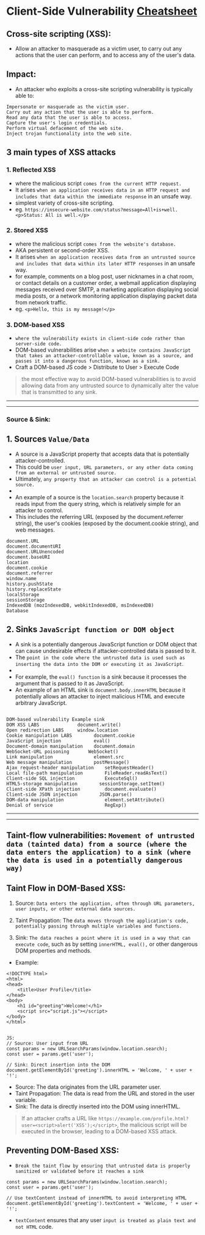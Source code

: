 # Client-Side Vulnerability [Cheatsheet](https://portswigger.net/web-security/cross-site-scripting/cheat-sheet)

## Cross-site scripting (XSS):
-  Allow an attacker to masquerade as a victim user, to carry out any actions that the user can perform, and to access any of the user's data.

## Impact:
- An attacker who exploits a cross-site scripting vulnerability is typically able to:
```
Impersonate or masquerade as the victim user.
Carry out any action that the user is able to perform.
Read any data that the user is able to access.
Capture the user's login credentials.
Perform virtual defacement of the web site.
Inject trojan functionality into the web site.
```

## 3 main types of XSS attacks

### 1. Reflected XSS
- where the malicious script `comes from the current HTTP request.`
- It arises `when an application receives data in an HTTP request and includes that data within the immediate response` in an unsafe way.
- simplest variety of cross-site scripting.
- eg. `https://insecure-website.com/status?message=All+is+well.<p>Status: All is well.</p>`

### 2. Stored XSS
- where the malicious script `comes from the website's database.`
- AKA persistent or second-order XSS.
- It arises `when an application receives data from an untrusted source and includes that data within its later HTTP responses` in an unsafe way.
- for example, comments on a blog post, user nicknames in a chat room, or contact details on a customer order, a webmail application displaying messages received over SMTP, a marketing application displaying social media posts, or a network monitoring application displaying packet data from network traffic.
- eg. `<p>Hello, this is my message!</p>`

### 3. DOM-based XSS
-  `where the vulnerability exists in client-side code rather than server-side code.`
- DOM-based vulnerabilities arise `when a website contains JavaScript that takes an attacker-controllable value, known as a source, and passes it into a dangerous function, known as a sink.`
- Craft a DOM-based JS code > Distribute to User > Execute Code

> the most effective way to avoid DOM-based vulnerabilities is to avoid allowing data from any untrusted source to dynamically alter the value that is transmitted to any sink.

---
---

### Source & Sink:

## 1. Sources `Value/Data`
- A source is a JavaScript property that accepts data that is potentially attacker-controlled.
- This could be `user input, URL parameters, or any other data coming from an external or untrusted source.`
- Ultimately, `any property that an attacker can control is a potential source.`
- 
- An example of a source is the `location.search` property because it reads input from the query string, which is relatively simple for an attacker to control.
- This includes the referring URL (exposed by the document.referrer string), the user's cookies (exposed by the document.cookie string), and web messages.
```
document.URL
document.documentURI
document.URLUnencoded
document.baseURI
location
document.cookie
document.referrer
window.name
history.pushState
history.replaceState
localStorage
sessionStorage
IndexedDB (mozIndexedDB, webkitIndexedDB, msIndexedDB)
Database
```

## 2. Sinks `JavaScript function or DOM object`
- A sink is a potentially dangerous JavaScript function or DOM object that can cause undesirable effects if attacker-controlled data is passed to it.
- The `point in the code where the untrusted data is used such as inserting the data into the DOM or executing it as JavaScript`.
- 
- For example, the `eval() function` is a sink because it processes the argument that is passed to it as JavaScript.
- An example of an HTML sink is `document.body.innerHTML` because it potentially allows an attacker to inject malicious HTML and execute arbitrary JavaScript.
```

DOM-based vulnerability	Example sink
DOM XSS LABS	          document.write()
Open redirection LABS	  window.location
Cookie manipulation LABS	    document.cookie
JavaScript injection	        eval()
Document-domain manipulation	document.domain
WebSocket-URL poisoning	      WebSocket()
Link manipulation	            element.src
Web message manipulation	    postMessage()
Ajax request-header manipulation	setRequestHeader()
Local file-path manipulation	    FileReader.readAsText()
Client-side SQL injection	        ExecuteSql()
HTML5-storage manipulation	      sessionStorage.setItem()
Client-side XPath injection      	document.evaluate()
Client-side JSON injection	      JSON.parse()
DOM-data manipulation	            element.setAttribute()
Denial of service	                RegExp()
```

---
---

## Taint-flow vulnerabilities: `Movement of untrusted data (tainted data) from a source (where the data enters the application) to a sink (where the data is used in a potentially dangerous way)`

## Taint Flow in DOM-Based XSS:

1. Source: `Data enters the application, often through URL parameters, user inputs, or other external data sources.`

2. Taint Propagation: The `data moves through the application's code, potentially passing through multiple variables and functions.`

3. Sink: `The data reaches a point where it is used in a way that can execute code`, such as by setting `innerHTML, eval(),` or other dangerous DOM properties and methods.

- Example:
```
<!DOCTYPE html>
<html>
<head>
    <title>User Profile</title>
</head>
<body>
    <h1 id="greeting">Welcome!</h1>
    <script src="script.js"></script>
</body>
</html>


JS:
// Source: User input from URL
const params = new URLSearchParams(window.location.search);
const user = params.get('user');

// Sink: Direct insertion into the DOM
document.getElementById('greeting').innerHTML = 'Welcome, ' + user + '!';
```

- Source: The data originates from the URL parameter user.
- Taint Propagation: The data is read from the URL and stored in the user variable.
- Sink: The data is directly inserted into the DOM using innerHTML.

> If an attacker crafts a URL like `https://example.com/profile.html?user=<script>alert('XSS');</script>`, the malicious script will be executed in the browser, leading to a DOM-based XSS attack.

## Preventing DOM-Based XSS:
- `Break the taint flow by ensuring that untrusted data is properly sanitized or validated before it reaches a sink`
```
const params = new URLSearchParams(window.location.search);
const user = params.get('user');

// Use textContent instead of innerHTML to avoid interpreting HTML
document.getElementById('greeting').textContent = 'Welcome, ' + user + '!';
```
- `textContent` ensures that any user `input is treated as plain text and not HTML` code.


